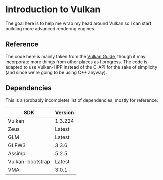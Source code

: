 # Introduction to Vulkan

The goal here is to help me wrap my head around Vulkan so I can start building more
advanced rendering engines.

## Reference

The code here is mainly taken from the [Vulkan Guide](https://vkguide.dev/), though it may
incorporate more things from other places as I progress. The code is adapted to use
Vulkan-HPP instead of the C-API for the sake of simplicity (and since we're going to be
using C++ anyway).

## Dependencies

This is a (probably incomplete) list of dependencies, mostly for reference:

| SDK | Version |
|-----|---------|
| Vulkan | 1.3.224 |
| Zeus | Latest |
| GLM | Latest |
| GLFW3 | 3.3.6 |
| Assimp | 5.2.5 |
| Vulkan-bootstrap | Latest |
| VMA | 3.0.1 |

